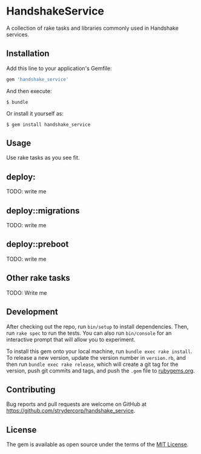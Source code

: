 # HandshakeService

A collection of rake tasks and libraries commonly used in Handshake services.

## Installation

Add this line to your application's Gemfile:

```ruby
gem 'handshake_service'
```

And then execute:

    $ bundle

Or install it yourself as:

    $ gem install handshake_service

## Usage

Use rake tasks as you see fit.

## deploy:<env>

TODO: write me

## deploy:<env>:migrations

TODO: write me

## deploy:<env>:preboot

TODO: write me

## Other rake tasks

TODO: Write me

## Development

After checking out the repo, run `bin/setup` to install dependencies. Then, run `rake spec` to run the tests. You can also run `bin/console` for an interactive prompt that will allow you to experiment.

To install this gem onto your local machine, run `bundle exec rake install`. To release a new version, update the version number in `version.rb`, and then run `bundle exec rake release`, which will create a git tag for the version, push git commits and tags, and push the `.gem` file to [rubygems.org](https://rubygems.org).

## Contributing

Bug reports and pull requests are welcome on GitHub at https://github.com/strydercorp/handshake_service.


## License

The gem is available as open source under the terms of the [MIT License](http://opensource.org/licenses/MIT).

